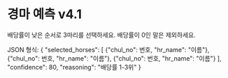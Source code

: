 # 경마 예측 v4.1

배당률이 낮은 순서로 3마리를 선택하세요. 배당률이 0인 말은 제외하세요.

JSON 형식:
{
  "selected_horses": [
    {"chul_no": 번호, "hr_name": "이름"},
    {"chul_no": 번호, "hr_name": "이름"},
    {"chul_no": 번호, "hr_name": "이름"}
  ],
  "confidence": 80,
  "reasoning": "배당률 1-3위"
}